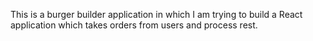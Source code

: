 This is a burger builder application in which I am trying to build a React application which takes orders from users and process rest.
